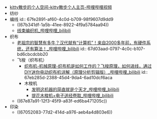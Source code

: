 - [kitty散步的个人空间-kitty散步个人主页-哔哩哔哩视频](https://space.bilibili.com/1572639617)
- 纺纱
- 编线
  id:: 67fe2891-af60-4c0d-b709-98f9607d9dd9
	- ((67b341df-1a5b-41ee-8922-4f9a5784aa94))
	- [线束编织机_哔哩哔哩_bilibili](https://www.bilibili.com/video/BV1rC411p7LV/)
- 织布
	- [老祖宗的智慧有多牛？汉代就有“计算机”！来自2000多年前，有硬件系统，还有算法！_哔哩哔哩_bilibili](https://www.bilibili.com/video/BV1VZNXekE6o)
	  id:: 67d03aad-0797-4c0c-b107-bd6cbcdcbb20
	- 飞梭（织布机）
		- [织布机-机械原理-织布机是如何工作的？飞梭原理，如何进线，通过DIY迷你电动织布机详解（原理分析剪辑版）_哔哩哔哩_bilibili](https://www.bilibili.com/video/BV1GD4y147qj/)
		  id:: 67eb285d-2388-45d4-9da4-6ad10dcf6aca
		- 木梭机
			- [发明这机器的简直就是个天才_哔哩哔哩_bilibili](https://www.bilibili.com/video/BV16W421P7XN/)
			- [提花木梭机+电子送经卷取_哔哩哔哩_bilibili](https://www.bilibili.com/video/BV1FC4y177AC/)
	- ((67e87a91-12f3-45f9-a83f-ed6ba471205c))
- 印染
	- ((67052083-77d2-414d-a976-aeb4a4d803e6))